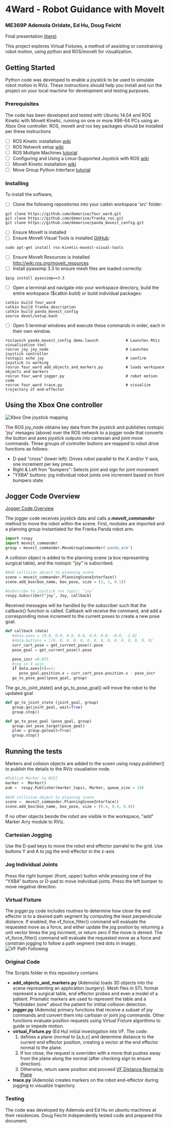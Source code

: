 # 4Ward - Robot Guidance with MoveIt #

### ME369P  Ademola Oridate, Ed Hu, Doug Feicht
Final presentation [(here)](https://docs.google.com/presentation/d/17Ukz5PC6BCps5GtElDTN0TVy6ZJnzbunL3J4pHO2W8U/edit?usp=sharing)

This project explores Virtual Fixtures, a method of assisting or constraining robot motion, using python and ROS/moveIt for visualization. 

## Getting Started
Python code was developed to enable a joystick to be used to simulate robot motion in RViz. 
These instructions should help you install and run the project on your local machine for development and testing purposes. 

### Prerequisites
The code has been developed and tested with Ubuntu 14.04 and ROS Kinetic with MoveIt Kinetic, running on one or more X86-64 PCs using an Xbox One controller. ROS, moveIt and ros key packages should be installed per these instructions

- [ ] ROS Kinetic installation [wiki](http://wiki.ros.org/kinetic/Installation/Ubuntu)
- [ ] ROS Network setup [wiki](http://wiki.ros.org/ROS/NetworkSetup)
- [ ] ROS Multiple Machines [tutorial](http://wiki.ros.org/ROS/Tutorials/MultipleMachines)
- [ ] Configuring and Using a Linux-Supported Joystick with ROS [wiki](http://wiki.ros.org/joy/Tutorials/ConfiguringALinuxJoystick)
- [ ] MoveIt Kinetic installation [wiki](http://docs.ros.org/kinetic/api/moveit_tutorials/html/doc/getting_started/getting_started.html)
- [ ] Move Group Python Interface [tutorial](http://docs.ros.org/kinetic/api/moveit_tutorials/html/doc/move_group_python_interface/move_group_python_interface_tutorial.html) 

### Installing
To install the software, 
- [ ] Clone the following repositories into your catkin workspace 'src' folder:
```
git clone https://github.com/demorise/four_ward.git
git clone https://github.com/demorise/franka_ros.git
git clone https://github.com/demorise/panda_moveit_config.git
```
- [ ] Ensure MoveIt is installed
- [ ] Ensure MoveIt Visual Tools is installed [GitHub](https://github.com/ros-planning/moveit_visual_tools):
```
sudo apt-get install ros-kinetic-moveit-visual-tools
```
- [ ] Ensure MoveIt Resources is installed http://wiki.ros.org/moveit_resources
- [ ] Install pyassimp 3.3 to ensure mesh files are loaded correctly:  
```
$pip install pyassimp==3.3
```
- [ ] Open a terminal and navigate into your workspace directory, build the entire workspace ($catkin build) or build individual packages:
```
catkin build four_ward
catkin build franka_description
catkin build panda_moveit_config
source devel/setup.bash
```
- [ ] Open 5 terminal windows and execute these commands in order, each in their own window.

```
roslaunch panda_moveit_config demo.launch            # Launches RViz visualization tool
rosrun joy joy_node                                  # Launches joystick controller
rostopic echo joy                                    # confirm joystick is working
rosrun four_ward add_objects_and_markers.py          # loads workspace objects and markers     
rosrun four_ward jogger.py                           # robot motion code
rosrun four_ward trace.py                            # visualize trajectory of end-effector
```
## Using the Xbox One controller
![Xbox One joystick mapping](https://github.com/demorise/four_ward/blob/master/Xbox%20controller%20joystick%20mapping.png?raw=true)

The ROS joy_node obtains key data from the joystick and publishes rostopic 'joy' mesages (above) over the ROS network to a jogger node that converts the button and axes joystick outputs into cartesian and joint move commands. 
Three groups of controller buttons are mapped to robot drive functions as follows:
- D-pad "cross" (lower left): Drives robot parallel to the X and/or Y axis, one increment per key press.
- Right & Left fron "bumpers": Selects joint and sign for joint movement
- "YXBA" buttons: jog individual robot joints one increment based on front bumpers state


## Jogger Code Overview
[Jogger Code Overview](https://github.com/demorise/four_ward/blob/master/Jogger%20Code%20Overview.png?raw=true)

The jogger code receives joystick data and calls a **_moveIt_commander_** method to move the robot within the scene.
First, modules are imported and a planning group instantiated for the Franka Panda robot arm.
```python 
import rospy
import moveit_commander
group = moveit_commander.MoveGroupCommander('panda_arm')
```

A collision object is added to the planning scene (a box representing surgical table), and the rostopic "joy" is subscribed.
```python
#Add collision object to planning scene
scene = moveit_commander.PlanningSceneInterface()
scene.add_box(box_name, box_pose, size = (3, 1, 0.1))

#Subscribe to joystick ros topic: ‘joy’
rospy.Subscriber(‘joy’, Joy, callback)
```

Received messages will be handled by the subscriber such that the callback() function is called. Callback will receive the command, and add a corresponding move increment to the current poses to create a new pose goal.
```python
def callback (data)
   #data.axes = [0.0, 0.0, 0.0, 0.0, 0.0, 0.0, -0.0, -1.0]
   #data.buttons = [(0, 0, 0, 0, 0, 0, 0, 0, 0, 0, 0, 0, 0, 0, 0]
   curr_cart_pose = get_current_pose().pose
   pose_goal = get_current_pose().pose

   pose_incr =0.075
   #jog in X axis
   if data.axes[6]==1:
      pose_goal.position.x = curr_cart_pose.position.x - pose_incr
   go_to_pose_goal(pose_goal, group)
```

The go_to_joint_state() and go_to_pose_goal() will move the robot to the updated goal
```python
def go_to_joint_state (joint_goal, group)
   group.go(joint_goal, wait=True)
   group.stop()

def go_to_pose_goal (pose_goal, group)
   group.set_pose_target(pose_goal)
   plan = group.go(wait=True)
   group.stop()
```

## Running the tests
Markers and colision objects are added to the sceen using rospy.publisher() to publish the details to the RViz visualiation node.
```python
#Publish Marker to RVIZ
marker =  Marker()
pub =  rospy.Publisher(marker_topic, Marker, queue_size = 10)
 
#Add collision object to planning scene
scene =  moveit_commander.PlanningSceneInterface()
scene.add_box(box_name, box_pose, size = (0.4, 0.4, 0.4))
```
If no other objects beside the robot are visible in the workspace, "add" Marker Arry module to RViz.

### Cartesian Jogging
Use the D-pad keys to move the robot end effector parralel to the grid.
Use buttons Y and A to jog the end-effector in the z-axis

### Jog Individual Joints
Press the right bumper (front, upper) button while pressing one of the "YXBA" buttons or D-pad to move individual joints. Press the left bumper to move negative direciton.

### Virtual Fixture 
The jogger.py code includes routines to determine how close the end effector is to a desired path segment by computing the least perpendicular distance. If enabled, the vf_force_filter() command will evaluate the requested move as a force, and either update the jog postion by returning a unit vector times the jog incrment, or return zero if the move is denied. The vf_force_filter() command will evaluate the requested move as a force and constrain jogging to follow a path segment (red dots in image).
![VF Path Following](https://github.com/demorise/four_ward/blob/master/VF_jog%20patient.png)

### Original Code
The Scripts folder in this repository contains
* __add_objects_and_markers.py__ (Ademola) loads 3D objects into the scene representing an application (surgery). Mesh files in STL format represent a surgical table, end effector probes and even a model of a patient. Prismatic markers are used to represent the table and a "forbidden zone" about the patient for intitial collision detection. 
* __jogger.py__ (Ademola) primary functions that receive a subset of joy commands and convert them into cartisian or joint jog commands. Other functions evaluate position requests using Virtual Fixture algorithms to guide or impede motion.
* __virtual_Fixture.py__ (Ed Hu) initial investigation into VF. The code:
   1. defines a plane (normal to [a,b,c] and determine distance to the current end effector position, creating a vector at the end effector normal to the plane.
   2. If too close, the request is overriden with a move that pushes away from the plane along the normal (after checking sign to ensure direction).
   3. Otherwise, return same position and proceed
[VF Distance Normal to Plane](https://github.com/demorise/four_ward/VF_plane.tiff) 
* __trace.py__ (Ademola) creates markers on the robot end-effector during jogging to visualize trajectory.

### Testing
The code was developed by Ademola and Ed Hu on ubuntu machines at their residences. Doug Feicht independently tested code and prepared this document.  

